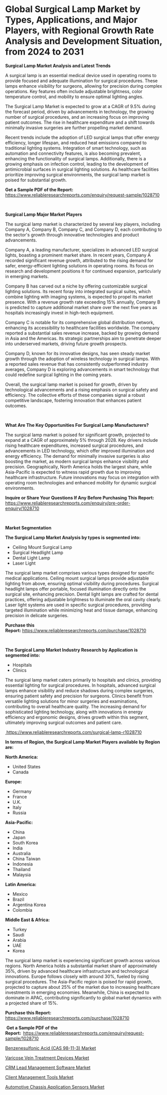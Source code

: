 <p><h1>Global Surgical Lamp Market by Types, Applications, and Major Players, with Regional Growth Rate Analysis and Development Situation, from 2024 to 2031</h1></p><p><strong>Surgical Lamp Market Analysis and Latest Trends</strong></p>
<p><p>A surgical lamp is an essential medical device used in operating rooms to provide focused and adequate illumination for surgical procedures. These lamps enhance visibility for surgeons, allowing for precision during complex operations. Key features often include adjustable brightness, color temperature control, and mobility to ensure optimal lighting angles.</p><p>The Surgical Lamp Market is expected to grow at a CAGR of 9.5% during the forecast period, driven by advancements in technology, the growing number of surgical procedures, and an increasing focus on improving patient outcomes. The rise in healthcare expenditure and a shift towards minimally invasive surgeries are further propelling market demand. </p><p>Recent trends include the adoption of LED surgical lamps that offer energy efficiency, longer lifespan, and reduced heat emissions compared to traditional lighting systems. Integration of smart technology, such as automation and connectivity features, is also becoming prevalent, enhancing the functionality of surgical lamps. Additionally, there is a growing emphasis on infection control, leading to the development of antimicrobial surfaces in surgical lighting solutions. As healthcare facilities prioritize improving surgical environments, the surgical lamp market is poised for substantial growth.</p></p>
<p><strong>Get a Sample PDF of the Report:&nbsp;</strong> <a href="https://www.reliableresearchreports.com/enquiry/request-sample/1028710">https://www.reliableresearchreports.com/enquiry/request-sample/1028710</a></p>
<p>&nbsp;</p>
<p><strong>Surgical Lamp Major Market Players</strong></p>
<p><p>The surgical lamp market is characterized by several key players, including Company A, Company B, Company C, and Company D, each contributing to the sector's growth through innovative technologies and product advancements. </p><p>Company A, a leading manufacturer, specializes in advanced LED surgical lights, boasting a prominent market share. In recent years, Company A recorded significant revenue growth, attributed to the rising demand for safer, energy-efficient lighting solutions in operating rooms. Its focus on research and development positions it for continued expansion, particularly in emerging markets.</p><p>Company B has carved out a niche by offering customizable surgical lighting solutions. Its recent foray into integrated surgical suites, which combine lighting with imaging systems, is expected to propel its market presence. With a revenue growth rate exceeding 15% annually, Company B is predicted to capture additional market share over the next five years as hospitals increasingly invest in high-tech equipment.</p><p>Company C is notable for its comprehensive global distribution network, enhancing its accessibility to healthcare facilities worldwide. The company reported a substantial sales revenue increase, backed by growing demand in Asia and the Americas. Its strategic partnerships aim to penetrate deeper into underserved markets, driving future growth prospects.</p><p>Company D, known for its innovative designs, has seen steady market growth through the adoption of wireless technology in surgical lamps. With a reported sales revenue that has consistently outperformed industry averages, Company D is exploring advancements in smart technology that could redefine surgical lighting in the coming years.</p><p>Overall, the surgical lamp market is poised for growth, driven by technological advancements and a rising emphasis on surgical safety and efficiency. The collective efforts of these companies signal a robust competitive landscape, fostering innovation that enhances patient outcomes.</p></p>
<p>&nbsp;</p>
<p><strong>What Are The Key Opportunities For Surgical Lamp Manufacturers?</strong></p>
<p><p>The surgical lamp market is poised for significant growth, projected to expand at a CAGR of approximately 5% through 2028. Key drivers include rising healthcare expenditures, increased surgical procedures, and advancements in LED technology, which offer improved illumination and energy efficiency. The demand for minimally invasive surgeries is also boosting the market, as modern surgical lamps enhance visibility and precision. Geographically, North America holds the largest share, while Asia-Pacific is expected to witness rapid growth due to improving healthcare infrastructure. Future innovations may focus on integration with operating room technologies and enhanced mobility for dynamic surgical environments.</p></p>
<p><strong>Inquire or Share Your Questions If Any Before Purchasing This Report:</strong> <a href="https://www.reliableresearchreports.com/enquiry/pre-order-enquiry/1028710">https://www.reliableresearchreports.com/enquiry/pre-order-enquiry/1028710</a></p>
<p>&nbsp;</p>
<p><strong>Market Segmentation</strong></p>
<p><strong>The Surgical Lamp Market Analysis by types is segmented into:</strong></p>
<p><ul><li>Ceiling Mount Surgical Lamp</li><li>Surgical Headlight Lamp</li><li>Dental Light Lamp</li><li>Laser Light</li></ul></p>
<p><p>The surgical lamp market comprises various types designed for specific medical applications. Ceiling mount surgical lamps provide adjustable lighting from above, ensuring optimal visibility during procedures. Surgical headlight lamps offer portable, focused illumination directly onto the surgical site, enhancing precision. Dental light lamps are crafted for dental practices, offering adjustable brightness to illuminate the oral cavity clearly. Laser light systems are used in specific surgical procedures, providing targeted illumination while minimizing heat and tissue damage, enhancing precision in delicate surgeries.</p></p>
<p><strong>Purchase this Report:&nbsp;</strong><a href="https://www.reliableresearchreports.com/purchase/1028710">https://www.reliableresearchreports.com/purchase/1028710</a></p>
<p>&nbsp;</p>
<p><strong>The Surgical Lamp Market Industry Research by Application is segmented into:</strong></p>
<p><ul><li>Hospitals</li><li>Clinics</li></ul></p>
<p><p>The surgical lamp market caters primarily to hospitals and clinics, providing essential lighting for surgical procedures. In hospitals, advanced surgical lamps enhance visibility and reduce shadows during complex surgeries, ensuring patient safety and precision for surgeons. Clinics benefit from versatile lighting solutions for minor surgeries and examinations, contributing to overall healthcare quality. The increasing demand for sophisticated lighting technology, along with innovations in energy efficiency and ergonomic designs, drives growth within this segment, ultimately improving surgical outcomes and patient care.</p></p>
<p><a href="https://www.reliableresearchreports.com/surgical-lamp-r1028710">&nbsp;https://www.reliableresearchreports.com/surgical-lamp-r1028710</a></p>
<p><strong>In terms of Region, the Surgical Lamp Market Players available by Region are:</strong></p>
<p>
    <p> <strong> North America: </strong>
        <ul>
            <li>United States</li>
            <li>Canada</li>
        </ul>
        </p> 
    <p> <strong> Europe: </strong>
        <ul>
            <li>Germany</li>
            <li>France</li>
            <li>U.K.</li>
            <li>Italy</li>
            <li>Russia</li>
        </ul>
        </p> 
    <p> <strong> Asia-Pacific: </strong>
        <ul>
            <li>China</li>
            <li>Japan</li>
            <li>South Korea</li>
            <li>India</li>
            <li>Australia</li>
            <li>China Taiwan</li>
            <li>Indonesia</li>
            <li>Thailand</li>
            <li>Malaysia</li>
        </ul>
        </p> 
    <p> <strong> Latin America: </strong>
        <ul>
            <li>Mexico</li>
            <li>Brazil</li>
            <li>Argentina Korea</li>
            <li>Colombia</li>
        </ul>
        </p> 
    <p> <strong> Middle East & Africa: </strong>
        <ul>
            <li>Turkey</li>
            <li>Saudi</li>
            <li>Arabia</li>
            <li>UAE</li>
            <li>Korea</li>
        </ul>
    </p>
    </p>
<p><p>The surgical lamp market is experiencing significant growth across various regions. North America holds a substantial market share of approximately 35%, driven by advanced healthcare infrastructure and technological innovations. Europe follows closely with around 30%, fueled by rising surgical procedures. The Asia-Pacific region is poised for rapid growth, projected to capture about 25% of the market due to increasing healthcare investments in emerging economies. Meanwhile, China is expected to dominate in APAC, contributing significantly to global market dynamics with a projected share of 15%.</p></p>
<p><strong>Purchase this Report: </strong><a href="https://www.reliableresearchreports.com/purchase/1028710">https://www.reliableresearchreports.com/purchase/1028710</a></p>
<p>&nbsp;<strong>Get a Sample PDF of the Report:&nbsp;&nbsp;</strong><a href="https://www.reliableresearchreports.com/enquiry/request-sample/1028710">https://www.reliableresearchreports.com/enquiry/request-sample/1028710</a></p>
<p><strong></strong></p>
<p><p><a href="https://issuu.com/reportprime-2/docs/benzenesulfonic-acid-cas-98-11-3-ma_3f9901e4774301">Benzenesulfonic Acid (CAS 98-11-3) Market</a></p><p><a href="https://github.com/RickHolmes3/Market-Research-Report-List-6/blob/main/varicose-vein-treatment-devices-market.md">Varicose Vein Treatment Devices Market</a></p><p><a href="https://www.linkedin.com/pulse/strategic-insights-global-crm-lead-management-software-market-vn1lc?trackingId=OkTabOICTK6GGkOQULA80A%3D%3D">CRM Lead Management Software Market</a></p><p><a href="https://www.linkedin.com/pulse/client-management-tools-market-size-share-analysis-growth-ukgec?trackingId=6gKDUbIpS62L4grWQ%2FKFwQ%3D%3D">Client Management Tools Market</a></p><p><a href="https://github.com/Krish2023na/Market-Research-Report-List-6/blob/main/automotive-chassis-application-sensors-market.md">Automotive Chassis Application Sensors Market</a></p></p>